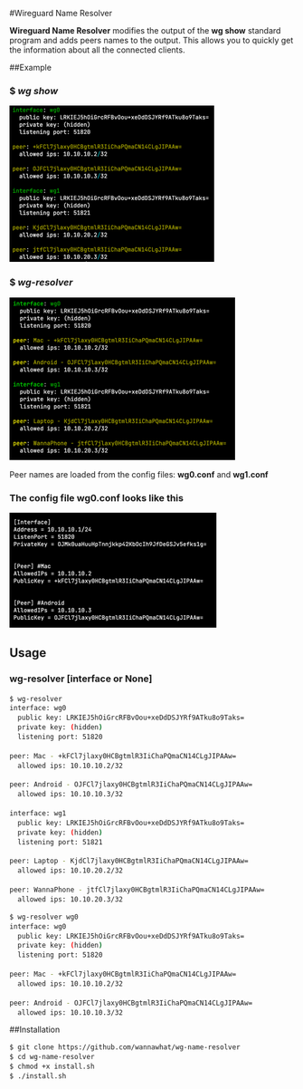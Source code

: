 #Wireguard Name Resolver

**Wireguard Name Resolver** modifies the output of the **wg show** standard program and adds peers names to the output. This allows you to quickly get the information about all the connected clients.


##Example
### $ _wg show_

![img.png](img/img.png)


### $ _wg-resolver_

![img_1.png](img/img_1.png)

Peer names are loaded from the config files: **wg0.conf** and **wg1.conf**

### The config file **wg0.conf** looks like this

![img_2.png](img/img_2.png)


## Usage

### **wg-resolver** [interface or None]

```bash
$ wg-resolver
interface: wg0
  public key: LRKIEJ5hOiGrcRFBvOou+xeDdDSJYRf9ATku8o9Taks=
  private key: (hidden)
  listening port: 51820

peer: Mac - +kFCl7jlaxy0HCBgtmlR3IiChaPQmaCN14CLgJIPAAw=
  allowed ips: 10.10.10.2/32

peer: Android - OJFCl7jlaxy0HCBgtmlR3IiChaPQmaCN14CLgJIPAAw=
  allowed ips: 10.10.10.3/32

interface: wg1
  public key: LRKIEJ5hOiGrcRFBvOou+xeDdDSJYRf9ATku8o9Taks=
  private key: (hidden)
  listening port: 51821

peer: Laptop - KjdCl7jlaxy0HCBgtmlR3IiChaPQmaCN14CLgJIPAAw=
  allowed ips: 10.10.20.2/32

peer: WannaPhone - jtfCl7jlaxy0HCBgtmlR3IiChaPQmaCN14CLgJIPAAw=
  allowed ips: 10.10.20.3/32
```

```bash
$ wg-resolver wg0
interface: wg0
  public key: LRKIEJ5hOiGrcRFBvOou+xeDdDSJYRf9ATku8o9Taks=
  private key: (hidden)
  listening port: 51820

peer: Mac - +kFCl7jlaxy0HCBgtmlR3IiChaPQmaCN14CLgJIPAAw=
  allowed ips: 10.10.10.2/32

peer: Android - OJFCl7jlaxy0HCBgtmlR3IiChaPQmaCN14CLgJIPAAw=
  allowed ips: 10.10.10.3/32
```

##Installation

```bash
$ git clone https://github.com/wannawhat/wg-name-resolver
$ cd wg-name-resolver
$ chmod +x install.sh
$ ./install.sh
```